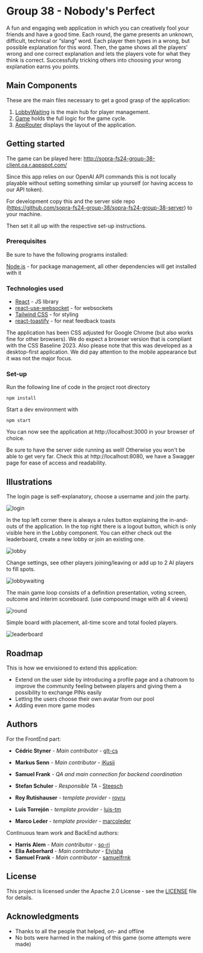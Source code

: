 # Group 38 - Nobody's Perfect

A fun and engaging web application in which you can creatively fool your friends and have a good time. Each round, the game presents an unknown, difficult, technical or “slang” word. Each player then types in a wrong, but possible explanation for this word. Then, the game shows all the players’ wrong and one correct explanation and lets the players vote for what they think is correct. Successfully tricking others into choosing your wrong explanation earns you points.

## Main Components

These are the main files necessary to get a good grasp of the application:

1. [LobbyWaiting](https://github.com/sopra-fs24-group-38/sopra-fs24-group-38-client/tree/main/src/components/pages/LobbyWaiting.jsx) is the main hub for player management.
2. [Game](https://github.com/sopra-fs24-group-38/sopra-fs24-group-38-client/tree/main/src/components/pages/Game.jsx) holds the full logic for the game cycle.
3. [AppRouter](https://github.com/sopra-fs24-group-38/sopra-fs24-group-38-client/tree/main/src/components/router/AppRouter.jsx) displays the layout of the application.

## Getting started

The game can be played here: http://sopra-fs24-group-38-client.oa.r.appspot.com/

Since this app relies on our OpenAI API commands this is not locally playable without setting something similar up yourself (or having access to our API token).

For development copy this and the server side repo (https://github.com/sopra-fs24-group-38/sopra-fs24-group-38-server) to your machine.

Then set it all up with the respective set-up instructions.

### Prerequisites

Be sure to have the following programs installed:

[Node.js](https://docs.npmjs.com/downloading-and-installing-node-js-and-npm) - for package management, all other dependencies will get installed with it

### Technologies used

* [React](https://react.dev/) - JS library
* [react-use-websocket](https://www.npmjs.com/package/react-use-websocket) - for websockets
* [Tailwind CSS](https://tailwindcss.com/) - for styling
* [react-toastify](https://fkhadra.github.io/react-toastify/introduction) - for neat feedback toasts

The application has been CSS adjusted for Google Chrome (but also works fine for other browsers). We do expect a browser version that is compliant with the CSS Baseline 2023.
Also please note that this was developed as a desktop-first application. We did pay attention to the mobile appearance but it was not the major focus.

### Set-up

Run the following line of code in the project root directory

```
npm install
```

Start a dev environment with

```
npm start
```

You can now see the application at http://localhost:3000 in your browser of choice.

Be sure to have the server side running as well! Otherwise you won't be able to get very far.
Check this at http://localhost:8080, we have a Swagger page for ease of access and readability.

## Illustrations

The login page is self-explanatory, choose a username and join the party.

![login]()

In the top left corner there is always a rules button explaining the in-and-outs of the application. In the top right there is a logout button, which is only visible here in the Lobby component. You can either check out the leaderboard, create a new lobby or join an existing one.

![lobby]()

Change settings, see other players joining/leaving or add up to 2 AI players to fill spots.

![lobbywaiting]()

The main game loop consists of a definition presentation, voting screen, outcome and interim scoreboard.
(use compound image with all 4 views)

![round]()

Simple board with placement, all-time score and total fooled players.

![leaderboard]()


## Roadmap

This is how we envisioned to extend this application:
* Extend on the user side by introducing a profile page and a chatroom to improve the community feeling between players and giving them a possibility to exchange PINs easily
* Letting the users choose their own avatar from our pool
* Adding even more game modes

## Authors

For the FrontEnd part:
* **Cédric Styner** - *Main contributor* - [glt-cs](https://github.com/glt-cs)
* **Markus Senn** - *Main contributor* - [iKusii](https://github.com/iKusii)
* **Samuel Frank** - *QA and main connection for backend coordination*

* **Stefan Schuler** - *Responsible TA* - [Steesch](https://github.com/Steesch)
* **Roy Rutishauser** - *template provider* - [royru](https://github.com/royru)
* **Luis Torrejón** - *template provider* - [luis-tm](https://github.com/luis-tm)
* **Marco Leder** - *template provider* - [marcoleder](https://github.com/marcoleder)

Continuous team work and BackEnd authors:
* **Harris Alem** - *Main contributor* - [so-ri](https://github.com/so-ri)
* **Elia Aeberhard** - *Main contributor* - [Elyisha](https://github.com/Elyisha)
* **Samuel Frank** - *Main contributor* - [samuelfrnk](https://github.com/samuelfrnk)

## License

This project is licensed under the Apache 2.0 License - see the [LICENSE](LICENSE.md) file for details.

## Acknowledgments

* Thanks to all the people that helped, on- and offline
* No bots were harmed in the making of this game (some attempts were made)
